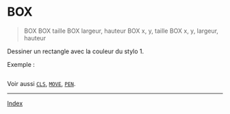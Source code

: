 # BOX

> BOX
> BOX taille
> BOX largeur, hauteur
> BOX x, y, taille
> BOX x, y, largeur, hauteur

Dessiner un rectangle avec la couleur du stylo 1.

Exemple :

```

```

Voir aussi [`CLS`](ins.cls), [`MOVE`](ins.move), [`PEN`](ins.pen).

----

[Index](index)
